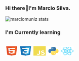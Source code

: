### Hi there👋I'm Marcio Silva.

<!--
**marciomuniz/marciomuniz** is a ✨ _special_ ✨ repository because its `README.md` (this file) appears on your GitHub profile.

Here are some ideas to get you started:

- 🔭 I’m currently working on ...
- 🌱 I’m currently learning Front-end
- 👯 I’m looking to collaborate on ...

-->
![marciomuniz stats](https://github-readme-stats.vercel.app/api?username=marciomuniz&show_icons=true&theme=radical)

<h3>I'm Currently learning</h3>
<div style="display: inline_block"><br>
  <img align="center" alt="mars-HTML" height="30" width="40" src="https://raw.githubusercontent.com/devicons/devicon/master/icons/html5/html5-original.svg">
  <img align="center" alt="mars-CSS" height="30" width="40" src="https://raw.githubusercontent.com/devicons/devicon/master/icons/css3/css3-original.svg">
  <img align="center" alt="mars-Js" height="30" width="40" src="https://raw.githubusercontent.com/devicons/devicon/master/icons/javascript/javascript-plain.svg">
  <img align="center" alt="mars-Python" height="30" width="40" src="https://raw.githubusercontent.com/devicons/devicon/master/icons/python/python-original.svg">
   <img align="center" alt="mars-React" height="30" width="40" src="https://raw.githubusercontent.com/devicons/devicon/master/icons/react/react-original.svg">
</div>
